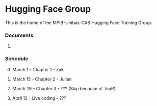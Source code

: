 # Hugging Face Group

This is the home of the MPIB-Unibas-CAS Hugging Face Training Group. 

### Documents

1. 

### Schedule

0. March 1 - Chapter 1 - Zak

1. March 15 - Chapter 2 - Julian

2. March 29 - Chapter 3 - ??? (Skip because of TeaP)

3. April 12 - Live coding - ???

